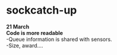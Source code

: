 # sockcatch-up 

**21 March**  
**Code is more readable**  
-Queue information is shared with sensors.  
-Size, award....  
